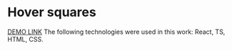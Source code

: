 # Hover squares

[DEMO LINK](https://alexrog01.github.io/react_hover-squares/) The following technologies were used in this work: React, TS, HTML, CSS.
